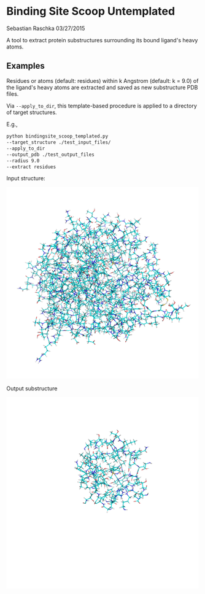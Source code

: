 # Binding Site Scoop Untemplated

Sebastian Raschka 03/27/2015


A tool to extract protein substructures surrounding its bound ligand's heavy atoms.


## Examples

Residues or atoms (default: residues) within k Angstrom (default: k = 9.0) of the ligand's heavy atoms are extracted and saved as new substructure PDB files.

Via `--apply_to_dir`, this template-based procedure is applied to a directory of target structures.

E.g., 

    python bindingsite_scoop_templated.py 
    --target_structure ./test_input_files/ 
    --apply_to_dir 
    --output_pdb ./test_output_files 
    --radius 9.0 
    --extract residues
    
Input structure:

![](./images/in_pdb_1.png)

Output substructure

![](./images/out_pdb_1.png)
